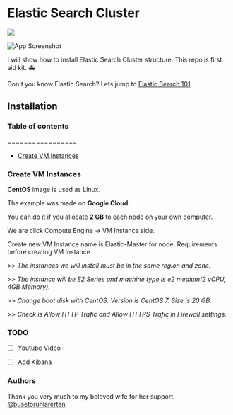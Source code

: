 # Elastic Search Cluster
[![](https://img.shields.io/badge/Documantation-1.0-brightgreen)]()

![App Screenshot](https://www.ozgurozkok.com/wp-content/uploads/2019/12/elasticsearch.png)


I will show how to install Elastic Search Cluster structure. This repo is first aid kit. :ambulance:

Don't you know Elastic Search? Lets jump to [Elastic Search 101](https://towardsdatascience.com/an-overview-on-elasticsearch-and-its-usage-e26df1d1d24a)


## Installation
### Table of contents
=================

<!--ts-->
   * [Create VM Instances](#createvminstances)

<!--te-->

### Create VM Instances

**CentOS** image is used as Linux.

The example was made on **Google Cloud.**

You can do it if you allocate **2 GB** to each node on your own computer.

We are click Compute Engine -> VM Instance side.

Create new VM Instance name is Elastic-Master for node.
Requirements before creating VM Instance

*>> The instances we will install must be in the same region and zone.*

*>> The instance will be E2 Series and machine type is e2 medium(2 vCPU, 4GB Memory).*

*>> Change boot disk with CentOS. Version is CentOS 7. Size is 20 GB.*

*>> Check is Allow HTTP Trafic and Allow HTTPS Trafic in Firewall settings.*



























### TODO
   - [ ] Youtube Video
   - [ ] Add Kibana


### Authors
Thank you very much to my beloved wife for her support. [@busetorunlarertan](https://github.com/busetorunlarertan)

